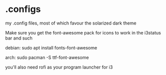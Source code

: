# .configs
my .config files, most of which favour the solarized dark theme

Make sure you get the font-awesome pack for icons to work in the i3status bar and such

debian: sudo apt install fonts-font-awesome

arch: sudo pacman -S ttf-font-awesome

you'll also need rofi as your program launcher for i3


